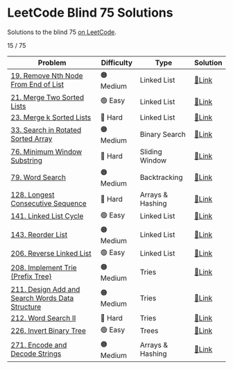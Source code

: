 # LeetCode Blind 75 Solutions
Solutions to the blind 75 [on LeetCode](https://leetcode.com/discuss/general-discussion/460599/blind-75-leetcode-questions).

15 / 75

| Problem | Difficulty | Type | Solution |
| --- | --- | --- | --- |
| [19. Remove Nth Node From End of List](https://leetcode.com/problems/remove-nth-node-from-end-of-list/) | 🟠 Medium | Linked List | [🔗Link](019-remove-nth-node-from-end-of-list) |
| [21. Merge Two Sorted Lists](https://leetcode.com/problems/merge-two-sorted-lists/) | 🟢 Easy | Linked List | [🔗Link](021-merge-two-sorted-lists) |
| [23. Merge k Sorted Lists](https://leetcode.com/problems/merge-k-sorted-lists/) | 🔴 Hard | Linked List | [🔗Link](023-merge-k-sorted-lists) |
| [33. Search in Rotated Sorted Array](https://leetcode.com/problems/search-in-rotated-sorted-array/) | 🟠 Medium | Binary Search | [🔗Link](033-search-in-rotated-sorted-array) |
| [76. Minimum Window Substring](https://leetcode.com/problems/minimum-window-substring/) | 🔴 Hard | Sliding Window | [🔗Link](076-minimum-window-substring) |
| [79. Word Search](https://leetcode.com/problems/word-search/) | 🟠 Medium | Backtracking | [🔗Link](079-word-search) |
| [128. Longest Consecutive Sequence](https://leetcode.com/problems/longest-consecutive-sequence/) | 🔴 Hard | Arrays & Hashing | [🔗Link](128-longest-consecutive-sequence) |
| [141. Linked List Cycle](https://leetcode.com/problems/linked-list-cycle/) | 🟢 Easy | Linked List | [🔗Link](141-linked-list-cycle) |
| [143. Reorder List](https://leetcode.com/problems/reorder-list/) | 🟠 Medium | Linked List | [🔗Link](143-reorder-list) |
| [206. Reverse Linked List](https://leetcode.com/problems/reverse-linked-list/) | 🟢 Easy | Linked List | [🔗Link](206-reverse-linked-list) |
| [208. Implement Trie (Prefix Tree)](https://leetcode.com/problems/implement-trie-prefix-tree/) | 🟠 Medium | Tries | [🔗Link](208-implement-trie-prefix-tree) |
| [211. Design Add and Search Words Data Structure](https://leetcode.com/problems/design-add-and-search-words-data-structure/) | 🟠 Medium | Tries | [🔗Link](211-design-add-and-search-words-data-structure) |
| [212. Word Search II](https://leetcode.com/problems/word-search-ii/) | 🔴 Hard | Tries | [🔗Link](212-word-search-ii) |
| [226. Invert Binary Tree](https://leetcode.com/problems/invert-binary-tree/) | 🟢 Easy | Trees | [🔗Link](226-invert-binary-tree) |
| [271. Encode and Decode Strings](https://leetcode.com/problems/encode-and-decode-strings/) | 🟠 Medium | Arrays & Hashing | [🔗Link](271-encode-and-decode-strings) |
